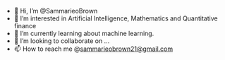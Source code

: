 - 👋 Hi, I’m @SammarieoBrown
- 👀 I’m interested in Artificial Intelligence, Mathematics and Quantitative finance
- 🌱 I’m currently learning about machine learning.
- 💞️ I’m looking to collaborate on ...
- 📫 How to reach me @sammarieobrown21@gmail.com

<!---
SammarieoBrown/SammarieoBrown is a ✨ special ✨ repository because its `README.md` (this file) appears on your GitHub profile.
You can click the Preview link to take a look at your changes.
--->
